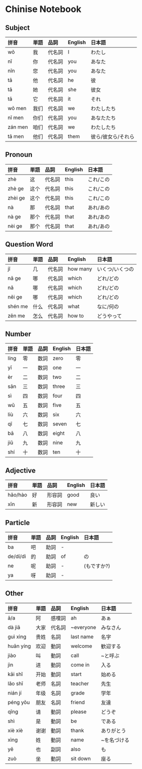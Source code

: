 # Chinise Notebook

## Subject

|拼音|単語|品詞|English|日本語|
|:--|:--|:--|:--|:--|
|wǒ|我|代名詞|I|わたし|
|nǐ|你|代名詞|you|あなた|
|nǐn|您|代名詞|you|あなた|
|tā|他|代名詞|he|彼|
|tā|她|代名詞|she|彼女|
|tā|它|代名詞|it|それ|
|wǒ men|我们|代名詞|we|わたしたち|
|nǐ men|你们|代名詞|you|あなたたち|
|zán men|咱们|代名詞|we|わたしたち|
|tā men|他们|代名詞|them|彼ら/彼女ら/それら|

## Pronoun

|拼音|単語|品詞|English|日本語|
|:--|:--|:--|:--|:--|
|zhè|这|代名詞|this|これ/この|
|zhè ge|这个|代名詞|this|これ/この|
|zhèi ge|这个|代名詞|this|これ/この|
|nà|那|代名詞|that|あれ/あの|
|nà ge|那个|代名詞|that|あれ/あの|
|nèi ge|那个|代名詞|that|あれ/あの|

## Question Word

|拼音|単語|品詞|English|日本語|
|:--|:--|:--|:--|:--|
|jǐ|几|代名詞|how many|いくつ/いくつの|
|nǎ ge|哪|代名詞|which|どれ/どの|
|nǎ|哪|代名詞|which|どれ/どの|
|něi ge|哪|代名詞|which|どれ/どの|
|shén me|什么|代名詞|what|なに/何の|
|zěn me|怎么|代名詞|how to|どうやって|

## Number

|拼音|単語|品詞|English|日本語|
|:--|:--|:--|:--|:--|
|líng|零|数詞|zero|零|
|yī|一|数詞|one|一|
|èr|二|数詞|two|二|
|sān|三|数詞|three|三|
|sì|四|数詞|four|四|
|wǔ|五|数詞|five|五|
|liù|六|数詞|six|六|
|qī|七|数詞|seven|七|
|bā|八|数詞|eight|八|
|jiǔ|九|数詞|nine|九|
|shí|十|数詞|ten|十|

## Adjective

|拼音|単語|品詞|English|日本語|
|:--|:--|:--|:--|:--|
|hǎo/hào|好|形容詞|good|良い|
|xīn|新|形容詞|new|新しい|

## Particle

|拼音|単語|品詞|English|日本語|
|:--|:--|:--|:--|:--|
|ba|吧|助詞|-||
|de/dí/dì|的|助詞|of|の|
|ne|呢|助詞|-|(もですか?)|
|ya|呀|助詞|-||

## Other

|拼音|単語|品詞|English|日本語|
|:--|:--|:--|:--|:--|
|ā/a|阿|感嘆詞|ah|あぁ|
|dà jiā|大家|代名詞|~everyone|みなさん|
|guì xìng|贵姓|名詞|last name|名字|
|huān yíng|欢迎|動詞|welcome|歓迎する|
|jiào|叫|動詞|call|~と呼ぶ|
|jìn|进|動詞|come in|入る|
|kāi shǐ|开始|動詞|start|始める|
|lǎo shī|老师|名詞|teacher|先生|
|nián jí|年级|名詞|grade|学年|
|péng yǒu|朋友|名詞|friend|友達|
|qǐng|请|動詞|please|どうぞ|
|shì|是|動詞|be|である|
|xiè xiè|谢谢|動詞|thank|ありがとう|
|xìng|姓|動詞|name|~を名づける|
|yě|也|副詞|also|も|
|zuò|坐|動詞|sit down|座る|

